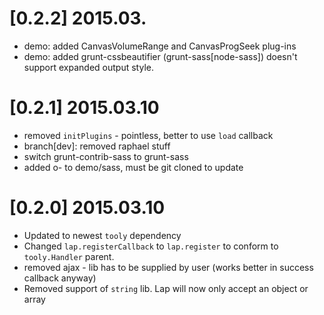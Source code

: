 # [0.2.2] 2015.03.

+ demo: added CanvasVolumeRange and CanvasProgSeek plug-ins
+ demo: added grunt-cssbeautifier (grunt-sass[node-sass]) doesn't 
  support expanded output style.

# [0.2.1] 2015.03.10

+ removed `initPlugins` - pointless, better to use `load` callback
+ branch[dev]: removed raphael stuff
+ switch grunt-contrib-sass to grunt-sass
+ added o- to demo/sass, must be git cloned to update

# [0.2.0] 2015.03.10

+ Updated to newest `tooly` dependency
+ Changed `lap.registerCallback` to `lap.register` to conform to 
  `tooly.Handler` parent.
+ removed ajax - lib has to be supplied by user (works better in 
  success callback anyway)
+ Removed support of `string` lib. Lap will now only accept an object or 
  array
